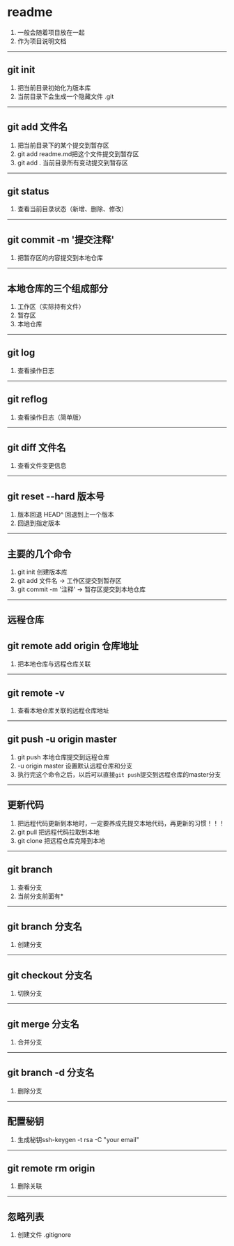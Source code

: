 # readme
1. 一般会随着项目放在一起
2. 作为项目说明文档
---
## git init
1. 把当前目录初始化为版本库
2. 当前目录下会生成一个隐藏文件 .git
---
## git add 文件名
1. 把当前目录下的某个提交到暂存区
2. git add readme.md把这个文件提交到暂存区
3. git add . 当前目录所有变动提交到暂存区
---
## git status
1. 查看当前目录状态（新增、删除、修改）
---
## git commit -m '提交注释'
1. 把暂存区的内容提交到本地仓库
---
## 本地仓库的三个组成部分
1. 工作区（实际持有文件）
2. 暂存区
3. 本地仓库
---
## git log
1. 查看操作日志
---
## git reflog
1. 查看操作日志（简单版）
---
## git diff 文件名
1. 查看文件变更信息
---
## git reset --hard 版本号
1. 版本回退 HEAD^ 回退到上一个版本
2. 回退到指定版本
---
## 主要的几个命令
1. git init 创建版本库
2. git add 文件名 -> 工作区提交到暂存区
3. git commit -m '注释' -> 暂存区提交到本地仓库
---
## 远程仓库

## git remote add origin 仓库地址
1. 把本地仓库与远程仓库关联
---
## git remote -v
1. 查看本地仓库关联的远程仓库地址
---
## git push -u origin master
1. git push 本地仓库提交到远程仓库
2. -u origin master 设置默认远程仓库和分支
3. 执行完这个命令之后，以后可以直接`git push`提交到远程仓库的master分支
---
## 更新代码
1. 把远程代码更新到本地时，一定要养成先提交本地代码，再更新的习惯！！！
2. git pull 把远程代码拉取到本地
3. git clone 把远程仓库克隆到本地
---
## git branch
1. 查看分支
2. 当前分支前面有*
---
## git branch 分支名
1. 创建分支
---
## git checkout 分支名
1. 切换分支
---
## git merge 分支名
1. 合并分支
---
## git branch -d 分支名
1. 删除分支
---
## 配置秘钥
1. 生成秘钥ssh-keygen -t rsa -C "your email"
---
## git remote rm origin
1. 删除关联
---
## 忽略列表
1. 创建文件 .gitignore